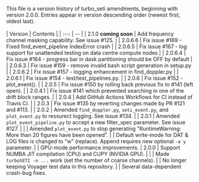 This file is a version history of turbo_seti amendments, beginning with version 2.0.0.  Entries appear in version descending order (newest first, oldest last).
<br>
<br>
| Version | Contents |
| :--: | -- |
| 2.1.0 **coming soon** | Add frequency channel masking capability. See issue #125. |
| 2.0.6.6 | Fix issue #169 - Fixed find_event_pipeline IndexError crash |
| 2.0.6.5 | Fix issue #167 - log support for unattended testing on data centre compute nodes |
| 2.0.6.4 | Fix issue #164 - progress bar in dask partitioning should be OFF by default |
| 2.0.6.3 | Fix issue #159 - remove invalid bash script generation in setup.py |
| 2.0.6.2 | Fix issue #157 - logging enhancement in find_doppler.py |
| 2.0.6.1 | Fix issue #154 - test/test_pipelines.py. |
| 2.0.6 | Fix issue #152 - plot_event(). |
| 2.0.5 | Fix issue #150 by rolling back previous fix to #141 (left open). |
| 2.0.4.1 | Fix issue #141 which prevented searching in one of the drift block ranges. |
| 2.0.4 | Add GitHub Actions Workflows for CI instead of Travis CI. |
| 2.0.3 | Fix issue #135 by reverting changes made by PR #121 and #113. |
| 2.0.2 | Amended `find_doppler.py`, `seti_event.py`, and `plot_event.py` to ressurect logging. See issue \#134. |
| 2.0.1 | Amended `plot_event_pipeline.py` to accept a new filter_spec parameter. See issue \#127. |
| | Amended `plot_event.py` to stop generating "RuntimeWarning: More than 20 figures have been opened".
| | Default write-mode for DAT & LOG files is changed to "w" (replace). Append requires new optional `-a y` parameter.
| | GPU-mode performance improvements.
| 2.0.0 | Support NUMBA JIT compilation (CPU) and CUPY (NVIDIA GPU). |
| | Made `turboSETI -n ...` work (set the number of coarse channels).
| | No longer keeping Voyager test data in this repository.
| | Several data-dependent crash-bug fixes.
